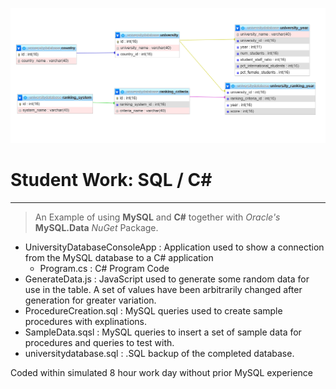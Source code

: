 ![Database Designer View](https://github.com/Creston-B/sample-university-database/blob/master/tables_design_view.png)

# Student Work: SQL / C#
----------------

> An Example of using **MySQL** and **C#** together with *Oracle's* **MySQL.Data** *NuGet* Package.

 - UniversityDatabaseConsoleApp : Application used to show a connection from the MySQL database to a C# application
   - Program.cs : C# Program Code
 - GenerateData.js : JavaScript used to generate some random data for use in the table. A set of values have been arbitrarily changed after generation for greater variation.
 - ProcedureCreation.sql : MySQL queries used to create sample procedures with explinations.
 - SampleData.sqsl : MySQL queries to insert a set of sample data for procedures and queries to test with.
 - universitydatabase.sql : .SQL backup of the completed database.

 Coded within simulated 8 hour work day without prior MySQL experience